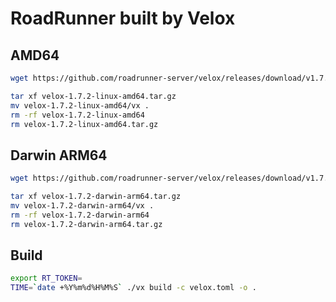 # RoadRunner built by Velox

## AMD64

```bash
wget https://github.com/roadrunner-server/velox/releases/download/v1.7.2/velox-1.7.2-linux-amd64.tar.gz

tar xf velox-1.7.2-linux-amd64.tar.gz
mv velox-1.7.2-linux-amd64/vx .
rm -rf velox-1.7.2-linux-amd64
rm velox-1.7.2-linux-amd64.tar.gz
```

## Darwin ARM64

```bash
wget https://github.com/roadrunner-server/velox/releases/download/v1.7.2/velox-1.7.2-darwin-arm64.tar.gz

tar xf velox-1.7.2-darwin-arm64.tar.gz
mv velox-1.7.2-darwin-arm64/vx .
rm -rf velox-1.7.2-darwin-arm64
rm velox-1.7.2-darwin-arm64.tar.gz
```

## Build

```bash
export RT_TOKEN=
TIME=`date +%Y%m%d%H%M%S` ./vx build -c velox.toml -o .
```
